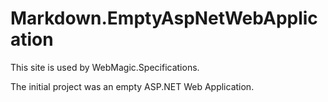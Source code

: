 ﻿# Markdown.EmptyAspNetWebApplication

This site is used by WebMagic.Specifications.

The initial project was an empty ASP.NET Web Application.